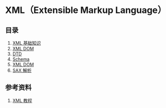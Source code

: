 XML（Extensible Markup Language）
===

目录
---

1. [XML 基础知识](./basic.md)
1. [XML DOM](./dom.md) 
1. [DTD](./dtd.md)
1. [Schema](http://www.w3school.com.cn/schema/index.asp)
1. [XML DOM](http://www.w3school.com.cn/xmldom/index.asp)
1. [SAX 解析](https://baike.baidu.com/item/SAX解析/10406120?fr=aladdin)

参考资料
---
1. [XML 教程](http://www.w3school.com.cn/x.asp)
